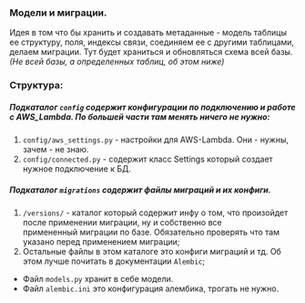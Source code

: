 ### Модели и миграции.
Идея в том что бы хранить и создавать метаданные - модель таблицы ее структуру, поля, индексы связи, соединяем ее с другими таблицами,  
делаем миграции. Тут будет храниться и обновляться схема всей базы.
*(Не всей базы, а определенных таблиц, об этом ниже)*


### Структура:
##### Подкаталог `config` содержит конфигурации по подключению и работе с AWS_Lambda.  По большей части там менять ничего не нужно:
1. `config/aws_settings.py` - настройки для AWS-Lambda. Они - нужны, зачем - не знаю.
2. `config/connected.py` - содержит класс Settings который создает нужное подключение к БД.
##### Подкаталог `migrations` содержит файлы миграций и их конфиги.
1. `/versions/` - каталог который содержит инфу о том, что произойдет после применении миграции, ну и собственно все  
примененный миграции по базе. Обязательно проверять что там указано перед применением миграции;
2. Остальные файлы в этом каталоге это конфиги миграций и тд. Об этом лучше почитать в документации `Alembic`;
* Файл `models.py` хранит в себе модели.
* Файл `alembic.ini` это конфигурация алембика, трогать не нужно.
